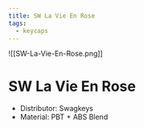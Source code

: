 ```yaml
---
title: SW La Vie En Rose
tags:
  - keycaps
---
```

![[SW-La-Vie-En-Rose.png]]
# SW La Vie En Rose
- Distributor: Swagkeys
- Material: PBT + ABS Blend
